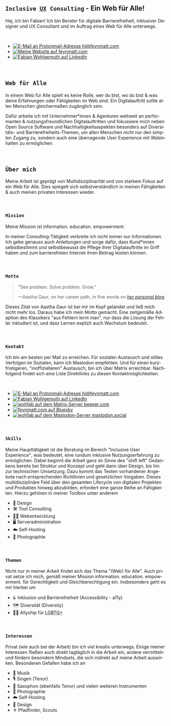 <section lang="de">

<h1><span lang="en"><code>Inclusive <abbr title="User Experience">UX</abbr> Consulting</code></span> - Ein Web für Alle!</h1>

<span lang="sv">Hej</span>, ich bin Fabian! Ich bin Berater für digitale Barrierefreiheit, inklusiver Designer und <span lang="en"><abbr>UX</abbr> Consultant</span> und im Auftrag eines Web für Alle unterwegs.

<picture>
<img src="assets/img/spacer.svg" aria-hidden="true" alt="" />
</picture>

- [![E-Mail an Protonmail-Adresse hi@feynmatt.com](https://custom-icon-badges.demolab.com/hi%40feynmatt.com-041A29?logo=protonmail&logoColor=EC4899)](mailto:hi@feynmatt.com)
- [![Meine Website auf feynmatt.com](https://custom-icon-badges.demolab.com/feynmatt.com-EC4899?logo=Firefox&logoColor=EC4899)](https://feynmatt.com)
- [![Fabian Wohlgemuth auf LinkedIn](https://custom-icon-badges.demolab.com/badge/%40fabianwohlgemuth-041A29?logo=linkedin-white&logoColor=EC4899)](https://www.linkedin.com/in/fabianwohlgemuth/)

<picture>
<img src="assets/img/spacer.svg" aria-hidden="true" alt="" />
</picture>

## `Web für Alle`

In einem Web für Alle spielt es keine Rolle, wer du bist, wo du bist & was deine Erfahrungen oder Fähigkeiten im Web sind. Ein Digitalauftritt sollte allen Menschen gleichermaßen zugänglich sein.

Dafür arbeite ich mit Unternehmer*innen & Agenturen weltweit an performanten & nutzungsfreundlichen Digitalauftritten und fokussiere mich neben <span lang="en">Open Source Software</span> und Nachhaltigkeitsaspekten besonders auf Diversitäts- und Barrierefreiheits-Themen, um allen Menschen nicht nur den simplen Zugang zu, sondern auch eine überragende <span lang="en">User Experience</span> mit Webinhalten zu ermöglichen.

<picture>
<img src="assets/img/spacer.svg" aria-hidden="true" alt="" />
</picture>

## `Über mich`

Meine Arbeit ist geprägt von Multidisziplinarität und von starkem Fokus auf ein Web für Alle. Dies spiegelt sich selbstverständlich in meinen Fähigkeiten & auch meinen privaten Interessen wieder.

<picture>
<img src="assets/img/spacer.svg" aria-hidden="true" alt="" />
</picture>

### `Mission`

Meine Mission ist <span lang="en">information. education. empowerment.</span>

In meiner <span lang="en">Consulting</span>-Tätigkeit verbreite ich nicht immer nur Informationen. Ich gebe genauso auch Anleitungen und sorge dafür, dass Kund*innen selbstbestimmt und selbstbewusst die Pflege ihrer Digitalauftritte im Griff haben und zum barrierefreien Internet ihren Beitrag leisten können.

<picture>
<img src="assets/img/spacer.svg" aria-hidden="true" alt="" />
</picture>

### `Motto`

<div>
  <blockquote lang="en" cite="https://www.aasthagaur.com/writing/profile-on-invision-blog">
    <p>
      "See problem. Solve problem. Grow."
    </p>
    <p>—Aastha Gaur, on her career path, in five words on <cite><a href="https://www.aasthagaur.com/writing/profile-on-invision-blog">her personal blog</a></cite>.</p>
  </blockquote>
</div>

Dieses Zitat von Aastha Gaur ist bei mir im Kopf gelandet und ließ mich nicht mehr los. Daraus habe ich mein Motto gemacht. Eine zeitgemäße Adaption des Klassikers "aus Fehlern lernt man", nur dass die Lösung der Fehler inkludiert ist, und dass Lernen explizit auch Wachstum bedeutet.

<picture>
<img src="assets/img/spacer.svg" aria-hidden="true" alt="" />
</picture>

### `Kontakt`

Ich bin am besten per Mail zu erreichen. Für sozialen Austausch und stilles Verfolgen im Sozialen, kann ich Mastodon empfehlen. Und für einen kurzfristigeren, "inoffizielleren" Austausch, bin ich über Matrix erreichbar. Nachfolgend findet sich eine Liste Direktlinks zu diesen Kontaktmöglichkeiten.

<picture>
<img src="assets/img/spacer.svg" aria-hidden="true" alt="" />
</picture>

- [![E-Mail an Protonmail-Adresse hi@feynmatt.com](https://custom-icon-badges.demolab.com/badge/hi%40feynmatt.com-041A29?logo=protonmail&logoColor=EC4899)](mailto:hi@feynmatt.com)
- [![Fabian Wohlgemuth auf LinkedIn](https://custom-icon-badges.demolab.com/badge/%40fabianwohlgemuth-041A29?logo=linkedin-white&logoColor=EC4899)](https://www.linkedin.com/in/fabianwohlgemuth/)
- [![wohfab auf dem Matrix-Server beeper.com](https://custom-icon-badges.demolab.com/badge/%40wohfab%3Abeeper.com-041A29?logo=matrix&logoColor=EC4899)](https://mastodon.social/@wohfab)
- [![feynmatt.com auf Bluesky](https://custom-icon-badges.demolab.com/badge/feynmatt.com-041A29?logo=bluesky&logoColor=EC4899)](https://bsky.app/profile/feynmatt.com)
- [![wohfab auf dem Mastodon-Server mastodon.social](https://custom-icon-badges.demolab.com/badge/%40wohfab%40mastodon.social-041A29?logo=mastodon&logoColor=EC4899)](https://matrix.to/#/@wohfab:beeper.com)

<picture>
<img src="assets/img/spacer.svg" aria-hidden="true" alt="" />
</picture>

### `Skills`

Meine Haupttätigkeit ist die Beratung im Bereich <span lang="en">"Inclusive User Experience"</span>, was bedeutet, eine rundum inklusive Nutzungserfahrung zu ermöglichen. Dabei beginnt die Arbeit ganz im Sinne des <span lang="en">"shift left"</span> Gedankens bereits bei Struktur und Konzept und geht dann über Design, bis hin zur technischen Umsetzung. Dazu kommt das Testen vorhandener Angebote nach entsprechenden Richtlinien und gesetzlichen Vorgaben. Dieses multidisziplinäre Feld über den gesamten <span lang="en">Lifecycle</span> von digitalen Projekten und Produkten hinweg abzubilden, erfordert eine ganze Reihe an Fähigkeiten. Hierzu gehören in meiner Toolbox unter anderem

* <span role="image" alt="" aria-hidden="true">🎨</span> Design  
* <span role="image" alt="" aria-hidden="true">🛠️</span> Tool Consulting  
* <span role="image" alt="" aria-hidden="true">🧑‍💻</span> Webentwicklung  
* <span role="image" alt="" aria-hidden="true">🖥️</span> Serveradministration  
* <span role="image" alt="" aria-hidden="true">☁️</span> Self-Hosting  
* <span role="image" alt="" aria-hidden="true">📸</span> Photographie  

<picture>
<img src="assets/img/spacer.svg" aria-hidden="true" alt="" />
</picture>

### `Themen`

Nicht nur in meiner Arbeit findet sich das Thema "(Web) für Alle". Auch privat setze ich mich, gemäß meiner Mission <span lang="en">information. education. empowerment.</span> für Gerechtigkeit und Gleichberechtigung ein. Insbesonders geht es mir hierbei um

* <span role="image" alt="" aria-hidden="true">♿</span> Inklusion und Barrierefreiheit (Accessibility - <abbr>a11y</abbr>)  
* <span role="image" alt="" aria-hidden="true">🗺️</span> Diversität (Diversity)  
* <span role="image" alt="" aria-hidden="true">🏳️‍🌈</span> Allyship für <abbr title="lesbian, gay, bisexual, transgender and queer">LGBTQ+</abbr>  

<picture>
<img src="assets/img/spacer.svg" aria-hidden="true" alt="" />
</picture>

### `Interessen`

Privat (wie auch bei der Arbeit) bin ich viel kreativ unterwegs. Einige meiner Interessen fließen auch direkt tagtäglich in die Arbeit ein, andere vermitteln und fördern besondere Mindsets, die sich indirekt auf meine Arbeit auswirken. Besonderen Gefallen habe ich an

* <span role="image" alt="" aria-hidden="true">🎵</span> Musik  
* <span role="image" alt="" aria-hidden="true">🎙️</span> Singen (Tenor)  
* <span role="image" alt="" aria-hidden="true">🎷</span> Saxophon (ebenfalls Tenor) und vielen weiteren Instrumenten  
* <span role="image" alt="" aria-hidden="true">📸</span> Photographie  
* <span role="image" alt="" aria-hidden="true">☁️</span> Self-Hosting  
* <span role="image" alt="" aria-hidden="true">🎨</span> Design  
* <span role="image" alt="" aria-hidden="true">⚜️</span> Pfadfinder, Scouts  

<picture>
<img src="assets/img/spacer.svg" aria-hidden="true" alt="" />
</picture>

</section>
